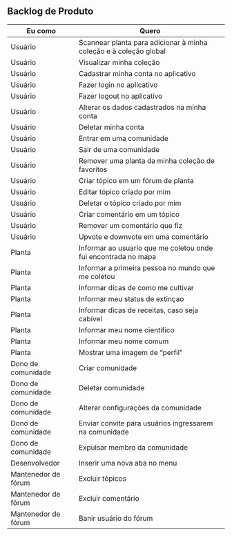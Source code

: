 ## Backlog de Produto

| Eu como | Quero |
|---------|-------|
| Usuário | Scannear planta para adicionar à minha coleção e à coleção global |
| Usuário | Visualizar minha coleção |
| Usuário | Cadastrar minha conta no aplicativo |
| Usuário | Fazer login no aplicativo |
| Usuário | Fazer logout no aplicativo |
| Usuário | Alterar os dados cadastrados na minha conta |
| Usuário | Deletar minha conta |
| Usuário | Entrar em uma comunidade |
| Usuário | Sair de uma comunidade |
| Usuário | Remover uma planta da minha coleção de favoritos |
| Usuário | Criar tópico em um fórum de planta |
| Usuário | Editar tópico criado por mim |
| Usuário | Deletar o tópico criado por mim |
| Usuário | Criar comentário em um tópico |
| Usuário | Remover um comentário que fiz |
| Usuário | Upvote e downvote em uma comentário |
| Planta | Informar ao usuario que me coletou onde fui encontrada no mapa |
| Planta | Informar a primeira pessoa no mundo que me coletou |
| Planta | Informar dicas de como me cultivar |
| Planta | Informar meu status de extinçao |
| Planta | Informar dicas de receitas, caso seja cabível |
| Planta | Informar meu nome científico |
| Planta | Informar meu nome comum |
| Planta | Mostrar uma imagem de “perfil” |
| Dono de comunidade | Criar comunidade |
| Dono de comunidade | Deletar comunidade |
| Dono de comunidade | Alterar configurações da comunidade |
| Dono de comunidade | Enviar convite para usuários ingressarem na comunidade |
| Dono de comunidade | Expulsar membro da comunidade |
| Desenvolvedor | Inserir uma nova aba no menu |
| Mantenedor de fórum | Excluir tópicos |
| Mantenedor de fórum | Excluir comentário
| Mantenedor de fórum | Banir usuário do fórum |